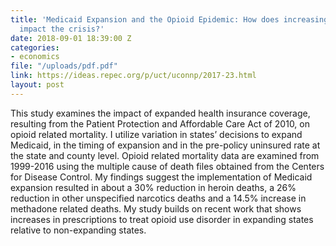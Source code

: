 ```yaml
---
title: 'Medicaid Expansion and the Opioid Epidemic: How does increasing health insurance
  impact the crisis?'
date: 2018-09-01 18:39:00 Z
categories:
- economics
file: "/uploads/pdf.pdf"
link: https://ideas.repec.org/p/uct/uconnp/2017-23.html
layout: post
---
```


This study examines the impact of expanded health insurance coverage, resulting from the Patient Protection and Affordable Care Act of 2010, on opioid related mortality. I utilize variation in states’ decisions to expand Medicaid, in the timing of expansion and in the pre-policy uninsured rate at the state and county level. Opioid related mortality data are examined from 1999-2016 using the multiple cause of death files obtained from the Centers for Disease Control. My findings suggest the implementation of Medicaid expansion resulted in about a 30% reduction in heroin deaths, a 26% reduction in other unspecified narcotics deaths and a 14.5% increase in methadone related deaths. My study builds on recent work that shows increases in prescriptions to treat opioid use disorder in expanding states relative to non-expanding states. 